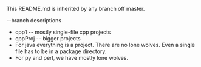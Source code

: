 This README.md is inherited by any branch off master.

--branch descriptions
* cpp1 -- mostly single-file cpp projects
* cppProj -- bigger projects
* For java everything is a project. There are no lone wolves. Even a single file has to be in a package directory.
* For py and perl, we have mostly lone wolves.
